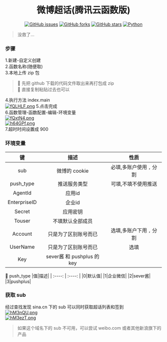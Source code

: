 <div align="center">
<h1>微博超话(腾讯云函数版)</h1>

[![GitHub issues](https://img.shields.io/github/issues/ICE99125/weibo_checkin?style=for-the-badge)](https://github.com/ICE99125/weibo_checkin/issues) [![GitHub forks](https://img.shields.io/github/forks/ICE99125/weibo_checkin?style=for-the-badge)](https://github.com/ICE99125/weibo_checkin/network) [![GitHub stars](https://img.shields.io/github/stars/ICE99125/weibo_checkin?style=for-the-badge)](https://github.com/ICE99125/weibo_checkin/stargazers) [![Python](https://img.shields.io/badge/python-3.6%2B-orange?style=for-the-badge)](https://www.python.org/)
</div>

> 没救了...

### 步骤
1.新建-自定义创建  
2.函数名称(随便取)  
3.本地上传 zip 包   

>🎄 先把 github 下载的代码文件取出来再打包成 zip  
>🎃 直接复制粘贴过去也可以  

4.执行方法 index.main  
[![fQLHLF.png](https://z3.ax1x.com/2021/08/08/fQLHLF.png)](https://imgtu.com/i/fQLHLF)
5.点击完成  
6.函数管理-函数配置-编辑-环境变量  
[![fQxtN4.png](https://z3.ax1x.com/2021/08/08/fQxtN4.png)](https://imgtu.com/i/fQxtN4)  
[![h64GPf.png](https://z3.ax1x.com/2021/09/03/h64GPf.png)](https://imgtu.com/i/h64GPf)  
7.超时时间设置成 900  

### 环境变量

|键|描述|性质|
|:--:|:--:|:--:|
|sub|微博的 cookie|必填,多账户使用 `,` 分割|
|push_type|推送服务类型|可填,不填不使用推送|
|AgentId|应用id||
|EnterpriseID|企业id||
|Secret|应用密钥||
|Touser|不填默认全部成员||
|Account|只是为了区别账号而已|选填,多账户下用 `,` 分割|
|UserName|只是为了区别账号而已|选填|
|Key|sever酱 和 pushplus 的 key||

📌 push_type
|值|描述|
| :----: | :----: |
|0|默认值|
|1|企业微信|
|2|sever酱|
|3|pushplus|

### 获取 sub  
经过查找发现 sina.cn 下的 sub 可以同时获取超话列表和签到   
[![hM3nQU.png](https://z3.ax1x.com/2021/08/27/hM3nQU.png)](https://imgtu.com/i/hM3nQU)  
[![hM3ezT.png](https://z3.ax1x.com/2021/08/27/hM3ezT.png)](https://imgtu.com/i/hM3ezT)

>如果这个域名下的 sub 不可用，可以尝试 weibo.com 或者其他新浪旗下的产品
